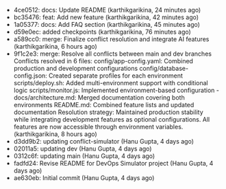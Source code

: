 - 4ce0512: docs: Update README (karthikgarikina, 24 minutes ago)
- bc35476: feat: Add new feature (karthikgarikina, 42 minutes ago)
- 1a05377: docs: Add FAQ section (karthikgarikina, 45 minutes ago)
- d59e0ec: added checkpoints (karthikgarikina, 76 minutes ago)
- a589cc0: merge: Finalize conflict resolution and integrate AI features (karthikgarikina, 6 hours ago)
- 9f1c2e3: merge: Resolve all conflicts between main and dev branches Conflicts resolved in 6 files: config/app-config.yaml: Combined production and development configurations config/database-config.json: Created separate profiles for each environment scripts/deploy.sh: Added multi-environment support with conditional logic scripts/monitor.js: Implemented environment-based configuration - docs/architecture.md: Merged documentation covering both environments README.md: Combined feature lists and updated documentation Resolution strategy: Maintained production stability while integrating development features as optional configurations. All features are now accessible through environment variables. (karthikgarikina, 8 hours ago)
- d3dd9b2: updating conflict-simulator (Hanu Gupta, 4 days ago)
- 02011a5: updating dev (Hanu Gupta, 4 days ago)
- 0312c6f: updating main (Hanu Gupta, 4 days ago)
- fadfd24: Revise README for DevOps Simulator project (Hanu Gupta, 4 days ago)
- ae630eb: Initial commit (Hanu Gupta, 4 days ago)